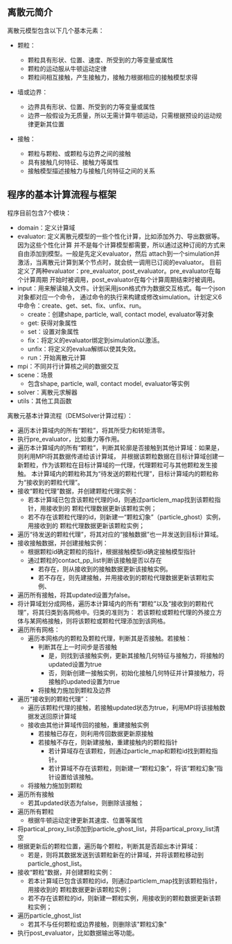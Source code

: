 ## 离散元简介

离散元模型包含以下几个基本元素：

- 颗粒：
    - 颗粒具有形状、位置、速度、所受到的力等变量或属性
    - 颗粒的运动服从牛顿运动定律
    - 颗粒间相互接触，产生接触力，接触力根据相应的接触模型求得 

- 墙或边界：
    - 边界具有形状、位置、所受到的力等变量或属性
    - 边界一般假设为无质量，所以无需计算牛顿运动，只需根据预设的运动规律更新其位置

- 接触：
    - 颗粒与颗粒、或颗粒与边界之间的接触
    - 具有接触几何特征、接触力等属性
    - 接触模型描述接触力与接触几何特征之间的关系

## 程序的基本计算流程与框架

程序目前包含7个模块：

- domain：定义计算域
- evaluator: 定义离散元模型的一些个性化计算，比如添加外力、导出数据等。因为这些个性化计算
    并不是每个计算模型都需要，所以通过这种订阅的方式来自由添加到模型。一般是先定义evaluator，然后
    attach到一个simulation并激活，当离散元计算到某个节点时，就会统一调用已订阅的evaluator。
    目前定义了两种evaluator：pre_evaluator, post_evaluator。pre_evaluator在每个计算周期
    开始时被调用，post_evaluator在每个计算周期结束时被调用。
- input：用来解读输入文件。计划采用json格式作为数据交互格式。每一个json对象都对应一个命令，
    通过命令的执行来构建或修改simulation。计划定义6中命令：create、get、set、fix、unfix、run。
    - create：创建shape, particle, wall, contact model, evaluator等对象
    - get: 获得对象属性
    - set：设置对象属性
    - fix：将定义的evaluator绑定到simulation以激活。
    - unfix：将定义的evalua解绑以使其失效。
    - run：开始离散元计算
- mpi：不同并行计算核之间的数据交互
- scene：场景
    - 包含shape, particle, wall, contact model, evaluator等实例
- solver：离散元求解器
- utils：其他工具函数

离散元基本计算流程（DEMSolver计算过程）：
- 遍历本计算域内的所有“颗粒”，将其所受力和转矩清零。
- 执行pre_evaluator，比如重力等作用。
- 遍历本计算域内的所有“颗粒”，判断其轮廓是否接触到其他计算域：如果是，则利用MPI将其数据传递给该计算域，
    并根据该颗粒数据在目标计算域创建一新颗粒，作为该颗粒在目标计算域的一代理，代理颗粒可与其他颗粒发生接触。
    本计算域内的颗粒称其为“待发送的颗粒代理”，目标计算域内的颗粒称为“接收到的颗粒代理”。
- 接收“颗粒代理”数据，并创建颗粒代理实例：
    - 若本计算域已包含该颗粒代理的id，则通过particlem_map找到该颗粒指针，用接收到的
        颗粒代理数据更新该颗粒实例；
    - 若不存在该颗粒代理的id，则新建一“颗粒幻象”（particle_ghost）实例，用接收到的
        颗粒代理数据更新该颗粒实例；
- 遍历“待发送的颗粒代理”，将其对应的“接触数据”也一并发送到目标计算域。
- 接收接触数据，并创建接触实例：
    - 根据颗粒id确定颗粒的指针，根据接触模型id确定接触模型指针
    - 通过颗粒的contact_pp_list判断该接触是否以存在
        - 若存在，则从接收到的接触数据更新该接触实例。
        - 若不存在，则先建接触，并用接收到的颗粒代理数据更新该颗粒实例、
- 遍历所有接触，将其updated设置为false。
- 将计算域划分成网格，遍历本计算域内的所有“颗粒”以及“接收到的颗粒代理”，将其归类到各网格中。归类的准则为：
    若该颗粒或颗粒代理的外接立方体与某网格接触，则将该颗粒或颗粒代理添加到该网格。
- 遍历所有网格：
    - 遍历本网格内的颗粒及颗粒代理，判断其是否接触。若接触：
        - 判断其在上一时间步是否接触
            - 是，则找到该接触实例，更新其接触几何特征与接触力，将接触的updated设置为true
            - 否，则新创建一接触实例，初始化接触几何特征并计算接触力，将接触的updated设置为true
        - 将接触力施加到颗粒及边界
- 遍历“接收到的颗粒代理”：
    - 遍历该颗粒代理的接触，若接触updated状态为true，利用MPI将该接触数据发送回原计算域
    - 接收由其他计算域传回的接触，重建接触实例
        - 若接触已存在，则利用传回数据更新原接触
        - 若接触不存在，则新建接触，重建接触内的颗粒指针
            - 若计算域存在该颗粒，则通过particle_map和颗粒id找到颗粒指针。
            - 若计算域不存在该颗粒，则新建一“颗粒幻象”，将该“颗粒幻象”指针设置给该接触。
    - 将接触力施加到颗粒
- 遍历所有接触
    - 若其updated状态为false，则删除该接触；
- 遍历所有颗粒
    - 根据牛顿运动定律更新其速度、位置等属性
- 将partical_proxy_list添加到particle_ghost_list，并将partical_proxy_list清空
- 根据更新后的颗粒位置，遍历每个颗粒，判断其是否超出本计算域：
    - 若是，则将其数据发送到该颗粒新在的计算域，并将该颗粒移动到particle_ghost_list。
- 接收“颗粒”数据，并创建颗粒实例：
    - 若本计算域已包含该颗粒的id，则通过particlem_map找到该颗粒指针，用接收到的
        颗粒数据更新该颗粒实例；
    - 若不存在该颗粒的id，则新建一颗粒实例，用接收到的颗粒数据更新该颗粒实例；
- 遍历particle_ghost_list
    - 若其不与任何颗粒或边界接触，则删除该"颗粒幻象"
- 执行post_evaluator，比如数据输出等功能。
    




